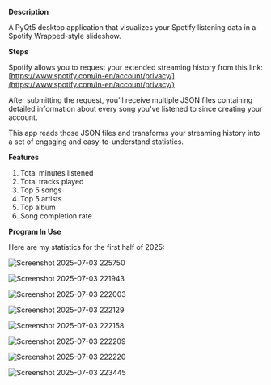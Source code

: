**Description**

A PyQt5 desktop application that visualizes your Spotify listening data in a Spotify Wrapped-style slideshow.


**Steps**

Spotify allows you to request your extended streaming history from this link:
[https://www.spotify.com/in-en/account/privacy/](https://www.spotify.com/in-en/account/privacy/)

After submitting the request, you’ll receive multiple JSON files containing detailed information about every song you've listened to since creating your account.

This app reads those JSON files and transforms your streaming history into a set of engaging and easy-to-understand statistics.


**Features**

1. Total minutes listened
2. Total tracks played
3. Top 5 songs
4. Top 5 artists
5. Top album
6. Song completion rate

**Program In Use**

Here are my statistics for the first half of 2025:

![Screenshot 2025-07-03 225750](https://github.com/user-attachments/assets/bfa56c60-9baf-4c57-8bfa-e3e08ee13552)

![Screenshot 2025-07-03 221943](https://github.com/user-attachments/assets/7f09daad-cd23-45b0-8be6-8c277ae53419)

![Screenshot 2025-07-03 222003](https://github.com/user-attachments/assets/f3d5a4e6-2565-499d-a216-d78549992b44)

![Screenshot 2025-07-03 222129](https://github.com/user-attachments/assets/43c0dc2f-0717-4430-8f24-c4bf7ba28a39)

![Screenshot 2025-07-03 222158](https://github.com/user-attachments/assets/737577ef-cca5-4e81-8ff0-13e8bb92087a)

![Screenshot 2025-07-03 222209](https://github.com/user-attachments/assets/444f1743-ed57-4d10-8850-8bec48ef66aa)

![Screenshot 2025-07-03 222220](https://github.com/user-attachments/assets/2139ccdf-285e-4c2f-966d-35d325f9f7ee)

![Screenshot 2025-07-03 223445](https://github.com/user-attachments/assets/04c7ddb8-2760-454c-bb1a-8d4e4345f115)
